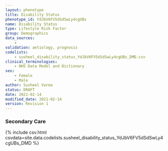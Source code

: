 ```yaml
---
layout: phenotype
title: Disability Status
phenotype_id: YdJbV6FV5dSdSwLy4cgUBs
name: Disability Status
type: Lifestyle Risk Factor
group: Demographics
data_sources:
    - 
validation: aetiology, prognosis
codelists:
    - susheel_disability_status_YdJbV6FV5dSdSwLy4cgUBs_DMD.csv
clinical_terminologies: 
    - NHS Data Model and Dictionary
sex: 
    - Female
    - Male
author: Susheel Varma
status: DRAFT
date: 2021-02-14
modified_date: 2021-02-14
version: Revision 1
---
```


### Secondary Care

{% include csv.html csvdata=site.data.codelists.susheel_disability_status_YdJbV6FV5dSdSwLy4cgUBs_DMD %}
